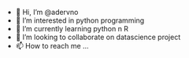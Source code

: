 - 👋 Hi, I’m @adervno
- 👀 I’m interested in python programming
- 🌱 I’m currently learning python n R
- 💞️ I’m looking to collaborate on datascience project
- 📫 How to reach me ...

<!---
adervno/adervno is a ✨ special ✨ repository because its `README.md` (this file) appears on your GitHub profile.
You can click the Preview link to take a look at your changes.
--->
